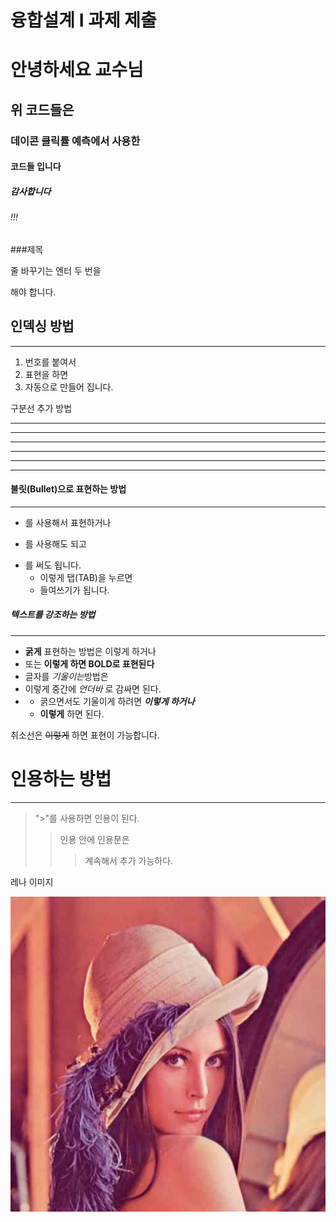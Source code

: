 # 융합설계 I 과제 제출

# 안녕하세요 교수님

## 위 코드들은 

### 데이콘 클릭률 예측에서 사용한 

#### 코드들 입니다 

##### 감사합니다

###### !!!

###제목

줄 바꾸기는
엔터 두 번을 

해야 합니다.

## 인덱싱 방법
- - -
1. 번호를 붙여서
2. 표현을 하면
3. 자동으로 만들어 집니다.

구분선 추가 방법

---

------


- - - - - -

***

********

* * *

#### 불릿(Bullet)으로 표현하는 방법
**********
+ 를 사용해서 표현하거나
- 를 사용해도 되고
* 를 써도 됩니다.
  * 이렇게 탭(TAB)을 누르면
  * 들여쓰기가 됩니다.

##### 텍스트를 강조하는 방법
- - - - -
+ **굵게** 표현하는 방법은 이렇게 하거나
+ 또는 __이렇게 하면 BOLD로 표현된다__
+ 글자를 *기울이는*방법은
+ 이렇게 중간에 _언더바_ 로 감싸면 된다.
+  
  + 굵으면서도 기울이게 하려면 ***이렇게 하거나***
  + __이렇게__ 하면 된다.

취소선은 ~~이렇게~~ 하면 표현이 가능합니다.

# 인용하는 방법
- - -
> ">"를 사용하면 인용이 된다.
>> 인용 안에 인용문은
>>> 계속해서 추가 가능하다.

레나 이미지

![레나 이미지](https://github.com/l1l-1l1/pravite/blob/main/lena.jpg)
